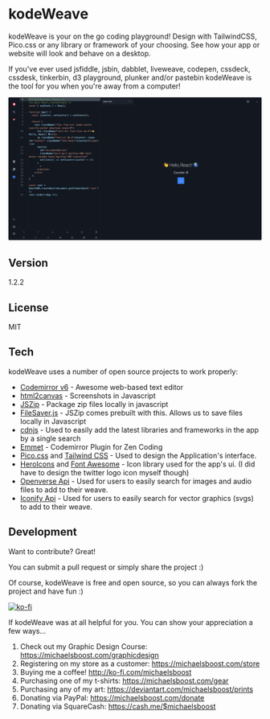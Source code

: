 kodeWeave
===================

kodeWeave is your on the go coding playground! Design with TailwindCSS, Pico.css or any library or framework of your choosing. See how your app or website will look and behave on a desktop.

If you've ever used jsfiddle, jsbin, dabblet, liveweave, codepen, cssdeck, cssdesk, tinkerbin, d3 playground, plunker and/or pastebin kodeWeave is the tool for you when you're away from a computer!

![](https://raw.githubusercontent.com/michaelsboost/kodeWeave/main/imgs/screenshot.png)

Version
-------------

1.2.2

License
-------------

MIT

Tech
-------------

kodeWeave uses a number of open source projects to work properly:

* [Codemirror v6](http://codemirror.net/) - Awesome web-based text editor
* [html2canvas](https://html2canvas.hertzen.com/) - Screenshots in Javascript
* [JSZip](https://stuk.github.io/jszip/) - Package zip files locally in javascript
* [FileSaver.js](https://github.com/eligrey/FileSaver.js/) - JSZip comes prebuilt with this. Allows us to save files locally in Javascript
* [cdnjs](https://cdnjs.com/api) - Used to easily add the latest libraries and frameworks in the app by a single search
* [Emmet](http://emmet.io/) - Codemirror Plugin for Zen Coding
* [Pico.css](https://picocss.com/) and [Tailwind CSS](https://tailwindcss.com/) - Used to design the Application's interface.
* [HeroIcons](https://heroicons.com/) and [Font Awesome](https://fontawesome.com/) - Icon library used for the app's ui. (I did have to design the twitter logo icon myself though)
* [Openverse Api](https://docs.openverse.org/api/guides/documentation.html) - Used for users to easily search for images and audio files to add to their weave.
* [Iconify Api](https://iconify.design/docs/api/) - Used for users to easily search for vector graphics (svgs) to add to their weave.

Development
-------------

Want to contribute? Great!  

You can submit a pull request or simply share the project :)

Of course, kodeWeave is free and open source, so you can always fork the project and have fun :)

[![ko-fi](https://az743702.vo.msecnd.net/cdn/kofi2.png?v=0)](https://ko-fi.com/michaelsboost)

If kodeWeave was at all helpful for you. You can show your appreciation a few ways...

1) Check out my Graphic Design Course: https://michaelsboost.com/graphicdesign  
2) Registering on my store as a customer: https://michaelsboost.com/store  
3) Buying me a coffee! http://ko-fi.com/michaelsboost  
4) Purchasing one of my t-shirts: https://michaelsboost.com/gear  
5) Purchasing any of my art: https://deviantart.com/michaelsboost/prints  
6) Donating via PayPal: https://michaelsboost.com/donate  
7) Donating via SquareCash: https://cash.me/$michaelsboost  